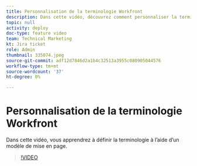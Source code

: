 ```yaml
---
title: Personnalisation de la terminologie Workfront
description: Dans cette vidéo, découvrez comment personnaliser la terminologie des tâches, des projets et d’autres éléments à l’aide de modèles de mise en page.
topic: null
activity: deploy
doc-type: feature video
team: Technical Marketing
kt: Jira ticket
role: Admin
thumbnail: 335074.jpeg
source-git-commit: adf12d7846d2a1b4c32513a3955c080905044576
workflow-type: tm+mt
source-wordcount: '37'
ht-degree: 0%

---
```


# Personnalisation de la terminologie Workfront

Dans cette vidéo, vous apprendrez à définir la terminologie à l’aide d’un modèle de mise en page.

>[!VIDEO](https://video.tv.adobe.com/v/335074/?quality=12)
